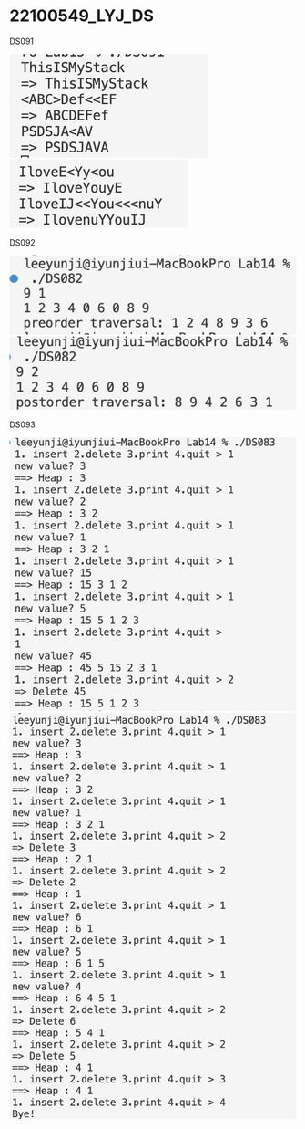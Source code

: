 # 22100549_LYJ_DS

DS091

<img src="https://github.com/yunji-1ee/22100549_LYJ_DS/blob/main/Lab15/RESULT/DS091(1).png?raw=true">

<img src="https://github.com/yunji-1ee/22100549_LYJ_DS/blob/main/Lab15/RESULT/DS091(2).png?raw=true">



DS092

<img src="https://github.com/yunji-1ee/22100549_LYJ_DS/blob/main/Lab14/Result/DS082(1).png?raw=true">

<img src="https://github.com/yunji-1ee/22100549_LYJ_DS/blob/main/Lab14/Result/DS082(2).png?raw=true">


DS093

<img src="https://github.com/yunji-1ee/22100549_LYJ_DS/blob/main/Lab14/Result/DS083(1).png?raw=true">

<img src="https://github.com/yunji-1ee/22100549_LYJ_DS/blob/main/Lab14/Result/DS083(2).png?raw=true">



